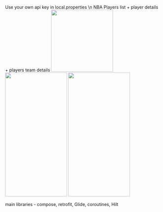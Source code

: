 Use your own api key in local.properties
\n
NBA Players list + player details + players team details
<img src="https://github.com/Sophie713/NBAPlayers/assets/32556310/075f2b6a-473f-48ca-a481-595accc29e06" width="200" />
<img src="https://github.com/Sophie713/NBAPlayers/assets/32556310/10a1c975-7eb8-4aa0-9630-d215bd44a043" width="200" height="400" />
<img src="https://github.com/Sophie713/NBAPlayers/assets/32556310/f8d54486-78f0-4b6f-980d-3f88c62315be" width="200" height="400" />


main libraries - compose, retrofit, Glide, coroutines, Hilt
